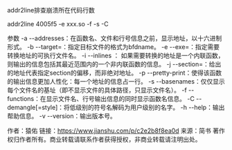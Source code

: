 addr2line排查崩溃所在代码行数

addr2line 4005f5 -e xxx.so -f -s -C

参数
-a --addresses：在函数名、文件和行号信息之前，显示地址，以十六进制形式。
-b --target=<bfdname>：指定目标文件的格式为bfdname。
-e --exe=<executable>：指定需要转换地址的可执行文件名。
-i --inlines ： 如果需要转换的地址是一个内联函数，则输出的信息包括其最近范围内的一个非内联函数的信息。
-j --section=<name>：给出的地址代表指定section的偏移，而非绝对地址。
-p --pretty-print：使得该函数的输出信息更加人性化：每一个地址的信息占一行。
-s --basenames：仅仅显示每个文件名的基址（即不显示文件的具体路径，只显示文件名）。
-f --functions：在显示文件名、行号输出信息的同时显示函数名信息。
-C --demangle[=style]：将低级别的符号名解码为用户级别的名字。
-h --help：输出帮助信息。
-v --version：输出版本号。

作者：猿佑
链接：https://www.jianshu.com/p/c2e2b8f8ea0d
来源：简书
著作权归作者所有。商业转载请联系作者获得授权，非商业转载请注明出处。
